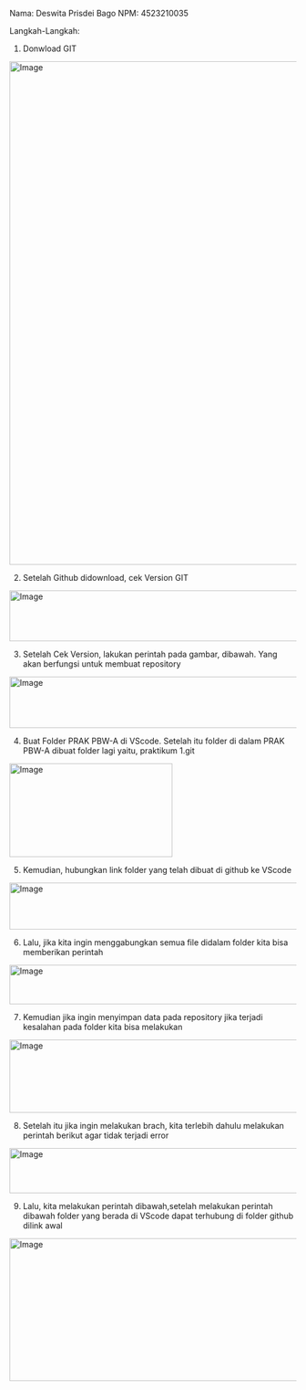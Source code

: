 Nama: Deswita Prisdei Bago
NPM: 4523210035

Langkah-Langkah:
1. Donwload GIT
  <img width="1561" height="882" alt="Image" src="https://github.com/user-attachments/assets/8bb58021-068b-4ab9-ad30-ba3423c614fe" />
  
2. Setelah Github didownload, cek Version GIT
 <img width="714" height="89" alt="Image" src="https://github.com/user-attachments/assets/85b582a0-3ed3-41eb-885f-3f4e6bae4c09" />

3. Setelah Cek Version, lakukan perintah pada gambar, dibawah. Yang akan berfungsi untuk membuat repository
  <img width="878" height="90" alt="Image" src="https://github.com/user-attachments/assets/0e600eb4-86b8-469a-b15b-637b3b74a78e" />

4. Buat Folder PRAK PBW-A di VScode. Setelah itu folder di dalam PRAK PBW-A dibuat folder lagi yaitu, praktikum 1.git   
  <img width="286" height="164" alt="Image" src="https://github.com/user-attachments/assets/9ac947f5-8fa4-4fa1-9da3-2d5358aa781b" />


5. Kemudian, hubungkan link folder yang telah dibuat di github ke VScode
<img width="838" height="82" alt="Image" src="https://github.com/user-attachments/assets/1b2d21b0-e967-47ed-93c6-de9bee0f5113" />

6. Lalu, jika kita ingin menggabungkan semua file didalam folder kita bisa memberikan perintah
<img width="715" height="69" alt="Image" src="https://github.com/user-attachments/assets/e71fab8a-394f-421c-880a-86712ceb8b8d" />

7. Kemudian jika ingin menyimpan data pada repository jika terjadi kesalahan pada folder kita bisa melakukan
<img width="743" height="128" alt="Image" src="https://github.com/user-attachments/assets/ec5e61ab-0a70-4923-a3ad-0a1a9e89e43e" />

8. Setelah itu jika ingin melakukan brach, kita terlebih dahulu melakukan perintah berikut agar tidak terjadi error
<img width="763" height="79" alt="Image" src="https://github.com/user-attachments/assets/cea23f3b-6877-4f6c-a801-6795f869243e" />

9. Lalu, kita melakukan perintah dibawah,setelah melakukan perintah dibawah folder yang berada di VScode dapat terhubung di folder github dilink awal
<img width="815" height="250" alt="Image" src="https://github.com/user-attachments/assets/c9c9c5a4-cebb-43c2-8fc2-743965f59cbe" />
